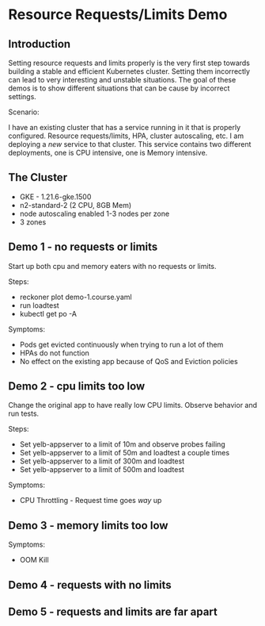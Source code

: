 # Resource Requests/Limits Demo

## Introduction

Setting resource requests and limits properly is the very first step towards building a stable and efficient Kubernetes cluster. Setting them incorrectly can lead to very interesting and unstable situations. The goal of these demos is to show different situations that can be cause by incorrect settings.

Scenario:

I have an existing cluster that has a service running in it that is properly configured. Resource requests/limits, HPA, cluster autoscaling, etc. I am deploying a _new_ service to that cluster. This service contains two different deployments, one is CPU intensive, one is Memory intensive.

## The Cluster

- GKE - 1.21.6-gke.1500
- n2-standard-2 (2 CPU, 8GB Mem)
- node autoscaling enabled 1-3 nodes per zone
- 3 zones

## Demo 1 - no requests or limits

Start up both cpu and memory eaters with no requests or limits.

Steps:
- reckoner plot demo-1.course.yaml
- run loadtest
- kubectl get po -A

Symptoms:
- Pods get evicted continuously when trying to run a lot of them
- HPAs do not function
- No effect on the existing app because of QoS and Eviction policies

## Demo 2 - cpu limits too low

Change the original app to have really low CPU limits. Observe behavior and run tests.

Steps:
- Set yelb-appserver to a limit of 10m and observe probes failing
- Set yelb-appserver to a limit of 50m and loadtest a couple times
- Set yelb-appserver to a limit of 300m and loadtest
- Set yelb-appserver to a limit of 500m and loadtest

Symptoms:
- CPU Throttling - Request time goes _way_ up

## Demo 3 - memory limits too low

Symptoms:
- OOM Kill

## Demo 4 - requests with no limits

## Demo 5 - requests and limits are far apart


